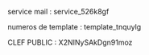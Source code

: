 service mail : service_526k8gf

numeros de template : template_tnquylg

CLEF PUBLIC : X2NINySAkDgn91moz
